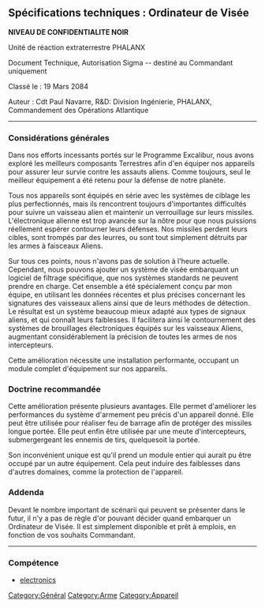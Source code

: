 ## Spécifications techniques : Ordinateur de Visée

**NIVEAU DE CONFIDENTIALITE NOIR**

Unité de réaction extraterrestre PHALANX

Document Technique, Autorisation Sigma -- destiné au Commandant
uniquement

Classé le : 19 Mars 2084

Auteur : Cdt Paul Navarre, R&D: Division Ingénierie, PHALANX,
Commandement des Opérations Atlantique

------------------------------------------------------------------------

### Considérations générales

Dans nos efforts incessants portés sur le Programme Excalibur, nous
avons exploré les meilleurs composants Terrestres afin d'en équiper nos
appareils pour assurer leur survie contre les assauts aliens. Comme
toujours, seul le meilleur équipement a été retenu pour la défense de
notre planète.

Tous nos appareils sont équipés en série avec les systèmes de ciblage
les plus perfectionnés, mais ils rencontrent toujours d'importantes
difficultés pour suivre un vaisseau alien et maintenir un verrouillage
sur leurs missiles. L'électronique alienne est trop avancée sur la nôtre
pour que nous puissions réellement espérer contourner leurs défenses.
Nos missiles perdent leurs cibles, sont trompés par des leurres, ou sont
tout simplement détruits par les armes à faisceaux Aliens.

Sur tous ces points, nous n'avons pas de solution à l'heure actuelle.
Cependant, nous pouvons ajouter un système de visée embarquant un
logiciel de filtrage spécifique, que nos systèmes standards ne peuvent
prendre en charge. Cet ensemble a été spécialement conçu par mon équipe,
en utilisant les données récentes et plus précises concernant les
signatures des vaisseaux aliens ainsi que de leurs méthodes de
détection. Le résultat est un système beaucoup mieux adapté aux types de
signaux aliens, et qui connaît leurs faiblesses. Il facilitera ainsi le
contournement des systèmes de brouillages électroniques équipés sur les
vaisseaux Aliens, augmentant considérablement la précision de toutes les
armes de nos intercepteurs.

Cette amélioration nécessite une installation performante, occupant un
module complet d'équipement sur nos appareils.

### Doctrine recommandée

Cette amélioration présente plusieurs avantages. Elle permet d'améliorer
les performances du système d'armement peu précis d'un appareil donné.
Elle peut être utilisée pour réaliser feu de barrage afin de protéger
des missiles longue portée. Elle peut enfin être utilisée par une meute
d'intercepteurs, submergergeant les ennemis de tirs, quelquesoit la
portée.

Son inconvénient unique est qu'il prend un module entier qui aurait pu
être occupé par un autre équipement. Cela peut induire des faiblesses
dans d'autres domaines, comme la protection de l'appareil.

### Addenda

Devant le nombre important de scénarii qui peuvent se présenter dans le
futur, il n'y a pas de règle d'or pouvant décider quand embarquer un
Ordinateur de Visée. Il est simplement disponible et prêt à emplois, en
fonction de vos souhaits Commandant.

------------------------------------------------------------------------

### Compétence

- [electronics](Skills/electronics "wikilink")

[Category:Général](Category:Général "wikilink")
[Category:Arme](Category:Arme "wikilink")
[Category:Appareil](Category:Appareil "wikilink")